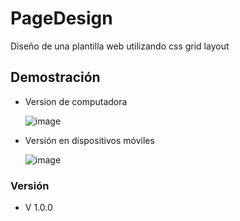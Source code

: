 # PageDesign
Diseño de una plantilla web utilizando css grid layout
## Demostración
  * Version de computadora
    
    ![image](https://user-images.githubusercontent.com/25560829/191084508-c136e4fa-6836-4f98-ac39-d7748c2fb036.png)

  * Versión en dispositivos móviles
     
     ![image](https://user-images.githubusercontent.com/25560829/191085300-d064095e-253e-41d9-91f3-d2043f044008.png)

  
  ### Versión
   * V 1.0.0
